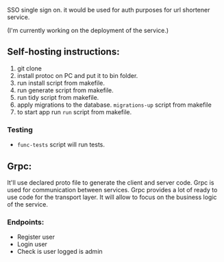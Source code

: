 SSO single sign on. 
it would be used for auth purposes for url shortener service. 

(I'm currently working on the deployment of the service.)

## Self-hosting instructions: 
1. git clone
2. install protoc on PC and put it to bin folder.
3. run install script from makefile. 
4. run generate script from makefile.
5. run tidy script from makefile.
6. apply migrations to the database.
   `migrations-up` script from makefile
7. to start app run `run` script from makefile.

### Testing
- `func-tests` script will run tests.

## Grpc:
It'll use declared proto file to generate the client and server code.
Grpc is used for communication between services. 
Grpc provides a lot of ready to use code for the transport layer.
It will allow to focus on the business logic of the service.

### Endpoints:
- Register user 
- Login user
- Check is user logged is admin